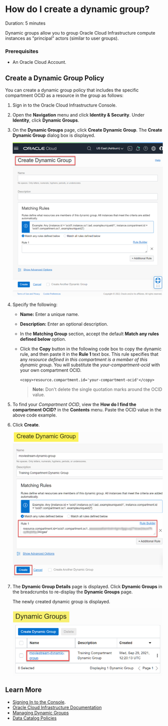 # How do I create a dynamic group?
Duration: 5 minutes

Dynamic groups allow you to group Oracle Cloud Infrastructure compute instances as "principal" actors (similar to user groups).

### Prerequisites
* An Oracle Cloud Account.

## Create a Dynamic Group Policy

You can create a dynamic group policy that includes the specific compartment OCID as a resource in the group as follows:

1. Sign in to the Oracle Cloud Infrastructure Console.

2. Open the **Navigation** menu and click **Identity & Security**. Under **Identity**, click **Dynamic Groups**.

3. On the **Dynamic Groups** page, click **Create Dynamic Group**. The **Create Dynamic Group** dialog box is displayed.

    ![The Create Dynamic Group dialog box is displayed.](./images/dynamic-group-db.png " ")

4. Specify the following:

    + **Name:** Enter a unique name.
    + **Description:** Enter an optional description.
    + In the **Matching Group** section, accept the default **Match any rules defined below** option.
    + Click the **Copy** button in the following code box to copy the dynamic rule, and then paste it in the **Rule 1** text box. This rule specifies that any _resource defined in this compartment is a member of this dynamic group_. You will substitute the _your-compartment-ocid_ with your own compartment OCID.

        ```
        <copy>resource.compartment.id='your-compartment-ocid'</copy>
        ```
        >**Note:** Don't delete the single quotation marks around the OCID value.

5. To find your _Compartment OCID_, view the **How do I find the compartment OCID?** in the **Contents** menu. Paste the OCID value in the above code example.

6. Click **Create**.

    ![The completed Create Dynamic Group dialog box is displayed. Rule 1 field and the Create button are highlighted.](./images/moviestream-dynamic-group-db.png " ")

7. The **Dynamic Group Details** page is displayed. Click **Dynamic Groups** in the breadcrumbs to re-display the **Dynamic Groups** page.

    The newly created dynamic group is displayed.

    ![The new dynamic group is displayed on the Dynamic Groups page.](./images/dynamic-group-created.png " ")

## Learn More

* [Signing In to the Console](https://docs.cloud.oracle.com/en-us/iaas/Content/GSG/Tasks/signingin.htm).
* [Oracle Cloud Infrastructure Documentation](https://docs.oracle.com/en-us/iaas/Content/GSG/Concepts/baremetalintro.htm)
* [Managing Dynamic Groups](https://docs.oracle.com/en-us/iaas/Content/Identity/Tasks/managingdynamicgroups.htm)
* [Data Catalog Policies](https://docs.oracle.com/en-us/iaas/data-catalog/using/policies.htm)
